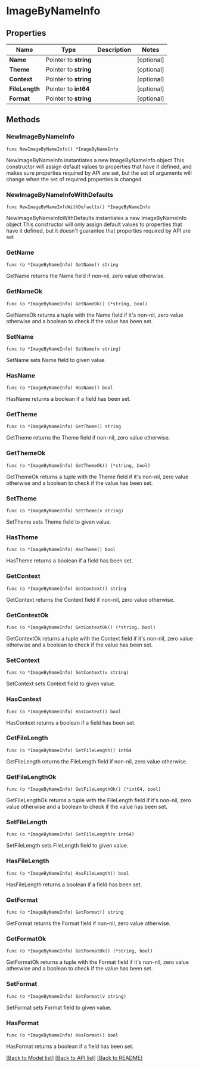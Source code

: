 # ImageByNameInfo

## Properties

Name | Type | Description | Notes
------------ | ------------- | ------------- | -------------
**Name** | Pointer to **string** |  | [optional] 
**Theme** | Pointer to **string** |  | [optional] 
**Context** | Pointer to **string** |  | [optional] 
**FileLength** | Pointer to **int64** |  | [optional] 
**Format** | Pointer to **string** |  | [optional] 

## Methods

### NewImageByNameInfo

`func NewImageByNameInfo() *ImageByNameInfo`

NewImageByNameInfo instantiates a new ImageByNameInfo object
This constructor will assign default values to properties that have it defined,
and makes sure properties required by API are set, but the set of arguments
will change when the set of required properties is changed

### NewImageByNameInfoWithDefaults

`func NewImageByNameInfoWithDefaults() *ImageByNameInfo`

NewImageByNameInfoWithDefaults instantiates a new ImageByNameInfo object
This constructor will only assign default values to properties that have it defined,
but it doesn't guarantee that properties required by API are set

### GetName

`func (o *ImageByNameInfo) GetName() string`

GetName returns the Name field if non-nil, zero value otherwise.

### GetNameOk

`func (o *ImageByNameInfo) GetNameOk() (*string, bool)`

GetNameOk returns a tuple with the Name field if it's non-nil, zero value otherwise
and a boolean to check if the value has been set.

### SetName

`func (o *ImageByNameInfo) SetName(v string)`

SetName sets Name field to given value.

### HasName

`func (o *ImageByNameInfo) HasName() bool`

HasName returns a boolean if a field has been set.

### GetTheme

`func (o *ImageByNameInfo) GetTheme() string`

GetTheme returns the Theme field if non-nil, zero value otherwise.

### GetThemeOk

`func (o *ImageByNameInfo) GetThemeOk() (*string, bool)`

GetThemeOk returns a tuple with the Theme field if it's non-nil, zero value otherwise
and a boolean to check if the value has been set.

### SetTheme

`func (o *ImageByNameInfo) SetTheme(v string)`

SetTheme sets Theme field to given value.

### HasTheme

`func (o *ImageByNameInfo) HasTheme() bool`

HasTheme returns a boolean if a field has been set.

### GetContext

`func (o *ImageByNameInfo) GetContext() string`

GetContext returns the Context field if non-nil, zero value otherwise.

### GetContextOk

`func (o *ImageByNameInfo) GetContextOk() (*string, bool)`

GetContextOk returns a tuple with the Context field if it's non-nil, zero value otherwise
and a boolean to check if the value has been set.

### SetContext

`func (o *ImageByNameInfo) SetContext(v string)`

SetContext sets Context field to given value.

### HasContext

`func (o *ImageByNameInfo) HasContext() bool`

HasContext returns a boolean if a field has been set.

### GetFileLength

`func (o *ImageByNameInfo) GetFileLength() int64`

GetFileLength returns the FileLength field if non-nil, zero value otherwise.

### GetFileLengthOk

`func (o *ImageByNameInfo) GetFileLengthOk() (*int64, bool)`

GetFileLengthOk returns a tuple with the FileLength field if it's non-nil, zero value otherwise
and a boolean to check if the value has been set.

### SetFileLength

`func (o *ImageByNameInfo) SetFileLength(v int64)`

SetFileLength sets FileLength field to given value.

### HasFileLength

`func (o *ImageByNameInfo) HasFileLength() bool`

HasFileLength returns a boolean if a field has been set.

### GetFormat

`func (o *ImageByNameInfo) GetFormat() string`

GetFormat returns the Format field if non-nil, zero value otherwise.

### GetFormatOk

`func (o *ImageByNameInfo) GetFormatOk() (*string, bool)`

GetFormatOk returns a tuple with the Format field if it's non-nil, zero value otherwise
and a boolean to check if the value has been set.

### SetFormat

`func (o *ImageByNameInfo) SetFormat(v string)`

SetFormat sets Format field to given value.

### HasFormat

`func (o *ImageByNameInfo) HasFormat() bool`

HasFormat returns a boolean if a field has been set.


[[Back to Model list]](../README.md#documentation-for-models) [[Back to API list]](../README.md#documentation-for-api-endpoints) [[Back to README]](../README.md)


